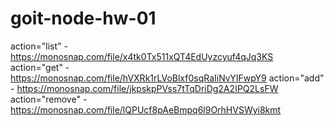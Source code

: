 # goit-node-hw-01

action="list" - https://monosnap.com/file/x4tk0Tx511xQT4EdUyzcyuf4qJq3KS
action="get" - https://monosnap.com/file/hVXRk1rLVoBlxf0sqRaIiNvYIFwpY9
action="add" - https://monosnap.com/file/jkpskpPVss7tTqDriDg2A2IPQ2LsFW
action="remove" - https://monosnap.com/file/lQPUcf8pAeBmpq6l9OrhHVSWyi8kmt
